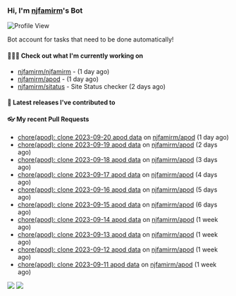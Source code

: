 ### Hi, I'm [njfamirm](https://github.com/njfamirm)'s Bot
![Profile View](https://komarev.com/ghpvc/?username=njfamirm-bot)

Bot account for tasks that need to be done automatically!

#### 👨🏻‍💻 Check out what I'm currently working on

- [njfamirm/njfamirm](https://github.com/njfamirm/njfamirm) -  (1 day ago)
- [njfamirm/apod](https://github.com/njfamirm/apod) -  (1 day ago)
- [njfamirm/sitatus](https://github.com/njfamirm/sitatus) - Site Status checker (2 days ago)

#### 🎉 Latest releases I've contributed to


#### 👓 My recent Pull Requests

- [chore(apod): clone 2023-09-20 apod data](https://github.com/njfamirm/apod/pull/76) on [njfamirm/apod](https://github.com/njfamirm/apod) (1 day ago)
- [chore(apod): clone 2023-09-19 apod data](https://github.com/njfamirm/apod/pull/75) on [njfamirm/apod](https://github.com/njfamirm/apod) (2 days ago)
- [chore(apod): clone 2023-09-18 apod data](https://github.com/njfamirm/apod/pull/74) on [njfamirm/apod](https://github.com/njfamirm/apod) (3 days ago)
- [chore(apod): clone 2023-09-17 apod data](https://github.com/njfamirm/apod/pull/73) on [njfamirm/apod](https://github.com/njfamirm/apod) (4 days ago)
- [chore(apod): clone 2023-09-16 apod data](https://github.com/njfamirm/apod/pull/72) on [njfamirm/apod](https://github.com/njfamirm/apod) (5 days ago)
- [chore(apod): clone 2023-09-15 apod data](https://github.com/njfamirm/apod/pull/71) on [njfamirm/apod](https://github.com/njfamirm/apod) (6 days ago)
- [chore(apod): clone 2023-09-14 apod data](https://github.com/njfamirm/apod/pull/70) on [njfamirm/apod](https://github.com/njfamirm/apod) (1 week ago)
- [chore(apod): clone 2023-09-13 apod data](https://github.com/njfamirm/apod/pull/69) on [njfamirm/apod](https://github.com/njfamirm/apod) (1 week ago)
- [chore(apod): clone 2023-09-12 apod data](https://github.com/njfamirm/apod/pull/68) on [njfamirm/apod](https://github.com/njfamirm/apod) (1 week ago)
- [chore(apod): clone 2023-09-11 apod data](https://github.com/njfamirm/apod/pull/67) on [njfamirm/apod](https://github.com/njfamirm/apod) (1 week ago)

![](http://github-profile-summary-cards.vercel.app/api/cards/profile-details?username=njfamirm-bot&theme=transparent)
![](https://github-profile-summary-cards.vercel.app/api/cards/productive-time?username=njfamirm-bot&theme=transparent&utcOffset=3.50)
